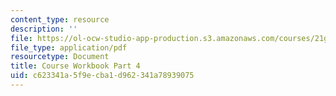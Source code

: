 ```yaml
---
content_type: resource
description: ''
file: https://ol-ocw-studio-app-production.s3.amazonaws.com/courses/21g-221-communicating-in-american-culture-s-spring-2019/c623341a5f9ecba1d962341a78939075_MIT21G_221S19_cw4.pdf
file_type: application/pdf
resourcetype: Document
title: Course Workbook Part 4
uid: c623341a-5f9e-cba1-d962-341a78939075
---
```

